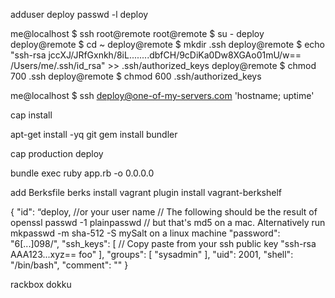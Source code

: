adduser deploy
passwd -l deploy

me@localhost $ ssh root@remote
    root@remote $ su - deploy
    deploy@remote $ cd ~
    deploy@remote $ mkdir .ssh
    deploy@remote $ echo "ssh-rsa jccXJ/JRfGxnkh/8iL........dbfCH/9cDiKa0Dw8XGAo01mU/w== /Users/me/.ssh/id_rsa" >> .ssh/authorized_keys
    deploy@remote $ chmod 700 .ssh
    deploy@remote $ chmod 600 .ssh/authorized_keys

me@localhost $ ssh deploy@one-of-my-servers.com 'hostname; uptime'

cap install

apt-get install -yq git
gem install bundler

cap production deploy

bundle exec ruby app.rb -o 0.0.0.0

add Berksfile
berks install
vagrant plugin install vagrant-berkshelf

{
  "id": “deploy, //or your user name
  // The following should be the result of openssl passwd -1 plainpasswd
  // but that's md5 on a mac. Alternatively run mkpasswd -m sha-512 -S mySalt on a linux machine
  "password": "$6$[...]098/",
  "ssh_keys": [
    // Copy paste from your ssh public key
    "ssh-rsa AAA123...xyz== foo"
    ],
  "groups": [ "sysadmin" ],
  "uid": 2001,
  "shell": "\/bin\/bash",
  "comment": ""
}

rackbox
dokku
